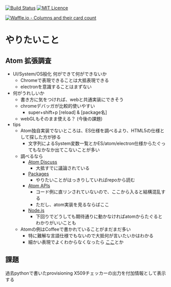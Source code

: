 [![Build Status](https://travis-ci.org/setminami/provisioning-checker.svg?branch=master)](https://travis-ci.org/setminami/provisioning-checker)
[![MIT Licence](https://badges.frapsoft.com/os/mit/mit.svg?v=103)](https://opensource.org/licenses/mit-license.php)

[![Waffle.io - Columns and their card count](https://badge.waffle.io/setminami/provisioning-checker.svg?columns=all)](https://waffle.io/setminami/provisioning-checker)

# やりたいこと

## Atom 拡張調査
- UI/System/OS般化 何ができて何ができないか
  - Chromeで表現できることは大抵表現できる
  - electronを意識することはまずない
- 何がうれしいか
  - 書き方に気をつければ、webと共通実装にできそう
  - chromeデバッガが比較的使いやすい
    - super+shift+p [reload] & [package名]
  - webGLもそのまま使える？ (今後の課題)
- tips
  - Atom独自実装でないところは、ES仕様を調べるより、HTML5の仕様として探した方が捗る
    - 文字列によるSystem変数一覧とかES/atom/electron仕様からたぐってもなかなか出てこないことが多い
  - 調べるなら
    - [Atom Discuss](https://discuss.atom.io)
      * 大抵すでに議論されている
    - [Packages](https://atom.io/packages)
      * やりたいことがはっきりしていればrepoから読む
    - [Atom APIs](https://atom.io/docs/api/latest/AtomEnvironment)
      * コード例に直リンされていないので、ここから入ると結構混乱する
      * ただし、atom実装を見るならばここ
    - [Node.js](https://nodejs.org/en/docs/)
      * 下回りでどうしても期待通りに動かなければatomからたぐるとわかりがいいことも
  - Atomの例はCoffeeで書かれていることがまだまだ多い
    - 特に難解な言語仕様でもないので大抵何が言いたいかはわかる
    - 細かい表現でよくわからなくなったら [ここ](http://js2.coffee)とか

## 課題
過去pythonで書いたprovisioning X509チェッカーの出力を付加情報として表示する
